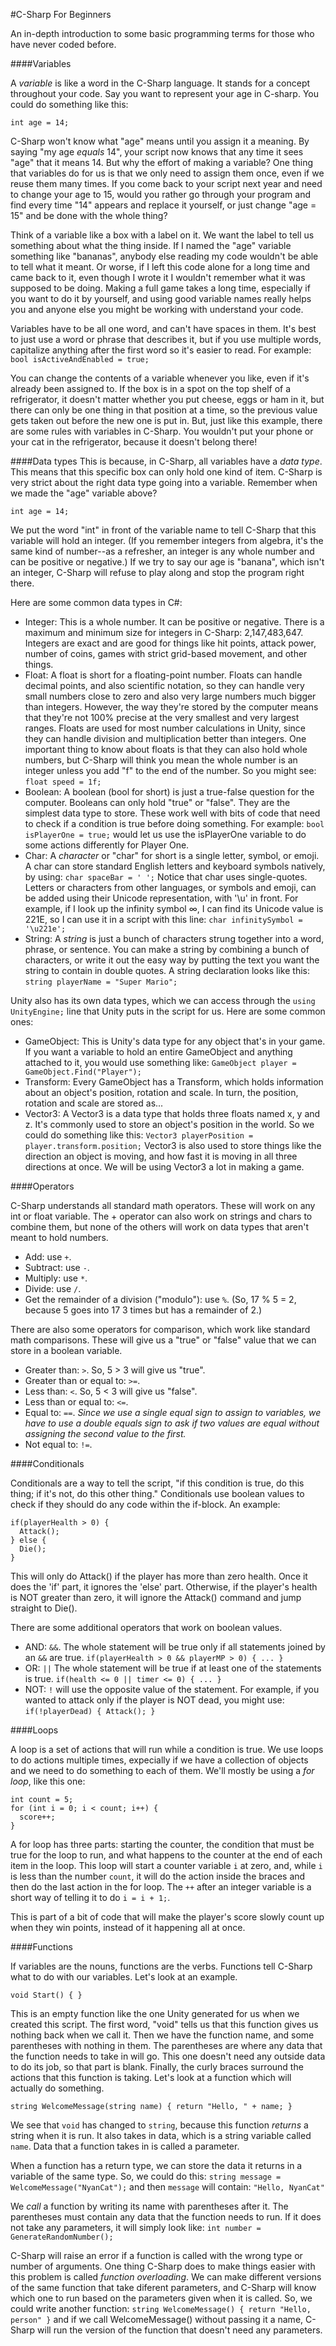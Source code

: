 #C-Sharp For Beginners

An in-depth introduction to some basic programming terms for those who have never coded before.

####Variables

A _variable_ is like a word in the C-Sharp language. It stands for a concept throughout your code. Say you want to represent your age in C-sharp. You could do something like this:

`int age = 14;`

C-Sharp won't know what "age" means until you assign it a meaning. By saying "my age _equals_ 14", your script now knows that any time it sees "age" that it means 14. But why the effort of making a variable? One thing that variables do for us is that we only need to assign them once, even if we reuse them many times. If you come back to your script next year and need to change your age to 15, would you rather go through your program and find every time "14" appears and replace it yourself, or just change "age = 15" and be done with the whole thing?

Think of a variable like a box with a label on it. We want the label to tell us something about what the thing inside. If I named the "age" variable something like "bananas", anybody else reading my code wouldn't be able to tell what it meant. Or worse, if I left this code alone for a long time and came back to it, even though I wrote it I wouldn't remember what it was supposed to be doing. Making a full game takes a long time, especially if you want to do it by yourself, and using good variable names really helps you and anyone else you might be working with understand your code.

Variables have to be all one word, and can't have spaces in them. It's best to just use a word or phrase that describes it, but if you use multiple words, capitalize anything after the first word so it's easier to read. For example: `bool isActiveAndEnabled = true;`

You can change the contents of a variable whenever you like, even if it's already been assigned to. If the box is in a spot on the top shelf of a refrigerator, it doesn't matter whether you put cheese, eggs or ham in it, but there can only be one thing in that position at a time, so the previous value gets taken out before the new one is put in. But, just like this example, there are some rules with variables in C-Sharp. You wouldn't put your phone or your cat in the refrigerator, because it doesn't belong there!

####Data types
This is because, in C-Sharp, all variables have a _data type_. This means that this specific box can only hold one kind of item. C-Sharp is very strict about the right data type going into a variable. Remember when we made the "age" variable above?

`int age = 14;`

We put the word "int" in front of the variable name to tell C-Sharp that this variable will hold an integer. (If you remember integers from algebra, it's the same kind of number--as a refresher, an integer is any whole number and can be positive or negative.) If we try to say our age is "banana", which isn't an integer, C-Sharp will refuse to play along and stop the program right there.

Here are some common data types in C#:

- Integer: This is a whole number. It can be positive or negative. There is a maximum and minimum size for integers in C-Sharp: 2,147,483,647. Integers are exact and are good for things like hit points, attack power, number of coins, games with strict grid-based movement, and other things.
- Float: A float is short for a floating-point number. Floats can handle decimal points, and also scientific notation, so they can handle very small numbers close to zero and also very large numbers much bigger than integers. However, the way they're stored by the computer means that they're not 100% precise at the very smallest and very largest ranges. Floats are used for most number calculations in Unity, since they can handle division and multiplication better than integers. One important thing to know about floats is that they can also hold whole numbers, but C-Sharp will think you mean the whole number is an integer unless you add "f" to the end of the number. So you might see: `float speed = 1f;`
- Boolean: A boolean (bool for short) is just a true-false question for the computer. Booleans can only hold "true" or "false". They are the simplest data type to store. These work well with bits of code that need to check if a condition is true before doing something. For example: `bool isPlayerOne = true;` would let us use the isPlayerOne variable to do some actions differently for Player One.
- Char: A _character_ or "char" for short is a single letter, symbol, or emoji. A char can store standard English letters and keyboard symbols natively, by using: `char spaceBar = ' ';` Notice that char uses single-quotes. Letters or characters from other languages, or symbols and emoji, can be added using their Unicode representation, with '\u' in front. For example, if I look up the infinity symbol ∞, I can find its Unicode value is 221E, so I can use it in a script with this line: `char infinitySymbol = '\u221e';`
- String: A _string_ is just a bunch of characters strung together into a word, phrase, or sentence. You can make a string by combining a bunch of characters, or write it out the easy way by putting the text you want the string to contain in double quotes. A string declaration looks like this: `string playerName = "Super Mario";`

Unity also has its own data types, which we can access through the `using UnityEngine;` line that Unity puts in the script for us. Here are some common ones:

- GameObject: This is Unity's data type for any object that's in your game. If you want a variable to hold an entire GameObject and anything attached to it, you would use something like: `GameObject player = GameObject.Find("Player");`
- Transform: Every GameObject has a Transform, which holds information about an object's position, rotation and scale. In turn, the position, rotation and scale are stored as...
- Vector3: A Vector3 is a data type that holds three floats named x, y and z. It's commonly used to store an object's position in the world. So we could do something like this: `Vector3 playerPosition = player.transform.position;` Vector3 is also used to store things like the direction an object is moving, and how fast it is moving in all three directions at once. We will be using Vector3 a lot in making a game.

####Operators

C-Sharp understands all standard math operators. These will work on any int or float variable. The + operator can also work on strings and chars to combine them, but none of the others will work on data types that aren't meant to hold numbers.

- Add: use `+`.
- Subtract: use `-`.
- Multiply: use `*`.
- Divide: use `/`.
- Get the remainder of a division ("modulo"): use `%`. (So, 17 % 5 = 2, because 5 goes into 17 3 times but has a remainder of 2.)

There are also some operators for comparison, which work like standard math comparisons. These will give us a "true" or "false" value that we can store in a boolean variable.

- Greater than: `>`. So, 5 > 3 will give us "true".
- Greater than or equal to: `>=`.
- Less than: `<`. So, 5 < 3 will give us "false".
- Less than or equal to: `<=`.
- Equal to: `==`. *Since we use a single equal sign to assign to variables, we have to use a double equals sign to ask if two values are equal without assigning the second value to the first.*
- Not equal to: `!=`.

####Conditionals

Conditionals are a way to tell the script, "if this condition is true, do this thing; if it's not, do this other thing." Conditionals use boolean values to check if they should do any code within the if-block. An example:

```
if(playerHealth > 0) {
  Attack();
} else {
  Die();
}
```
This will only do Attack() if the player has more than zero health. Once it does the 'if' part, it ignores the 'else' part. Otherwise, if the player's health is NOT greater than zero, it will ignore the Attack() command and jump straight to Die().

There are some additional operators that work on boolean values.
- AND: `&&`. The whole statement will be true only if all statements joined by an `&&` are true. `if(playerHealth > 0 && playerMP > 0) { ... }`
- OR: `||` The whole statement will be true if at least one of the statements is true. `if(health <= 0 || timer <= 0) { ... }`
- NOT: `!` will use the opposite value of the statement. For example, if you wanted to attack only if the player is NOT dead, you might use: `if(!playerDead) { Attack(); }`

####Loops

A loop is a set of actions that will run while a condition is true. We use loops to do actions multiple times, expecially if we have a collection of objects and we need to do something to each of them. We'll mostly be using a _for loop_, like this one:

```
int count = 5;
for (int i = 0; i < count; i++) {
  score++;
}
```

A for loop has three parts: starting the counter, the condition that must be true for the loop to run, and what happens to the counter at the end of each item in the loop. This loop will start a counter variable `i` at zero, and, while `i` is less than the number `count`, it will do the action inside the braces and then do the last action in the for loop. The `++` after an integer variable is a short way of telling it to do `i = i + 1;`.

This is part of a bit of code that will make the player's score slowly count up when they win points, instead of it happening all at once.

####Functions

If variables are the nouns, functions are the verbs. Functions tell C-Sharp what to do with our variables. Let's look at an example.

`void Start() {
}`

This is an empty function like the one Unity generated for us when we created this script. The first word, "void" tells us that this function gives us nothing back when we call it. Then we have the function name, and some parentheses with nothing in them. The parentheses are where any data that the function needs to take in will go. This one doesn't need any outside data to do its job, so that part is blank. Finally, the curly braces surround the actions that this function is taking. Let's look at a function which will actually do something.

`string WelcomeMessage(string name) {
  return "Hello, " + name;
}`

We see that `void` has changed to `string`, because this function _returns_ a string when it is run. It also takes in data, which is a string variable called `name`. Data that a function takes in is called a parameter.

When a function has a return type, we can store the data it returns in a variable of the same type. So, we could do this:
`string message = WelcomeMessage("NyanCat");`
and then `message` will contain: `"Hello, NyanCat"`

We _call_ a function by writing its name with parentheses after it. The parentheses must contain any data that the function needs to run. If it does not take any parameters, it will simply look like: `int number = GenerateRandomNumber();`

C-Sharp will raise an error if a function is called with the wrong type or number of arguments. One thing C-Sharp does to make things easier with this problem is called _function overloading_. We can make different versions of the same function that take diferent parameters, and C-Sharp will know which one to run based on the parameters given when it is called. So, we could write another function:
`string WelcomeMessage() {
  return "Hello, person"
}`
and if we call WelcomeMessage() without passing it a name, C-Sharp will run the version of the function that doesn't need any parameters.

